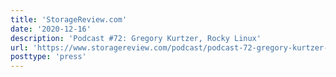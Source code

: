 ```yaml
---
title: 'StorageReview.com'
date: '2020-12-16'
description: 'Podcast #72: Gregory Kurtzer, Rocky Linux'
url: 'https://www.storagereview.com/podcast/podcast-72-gregory-kurtzer-rocky-linux'
posttype: 'press'
---
```

